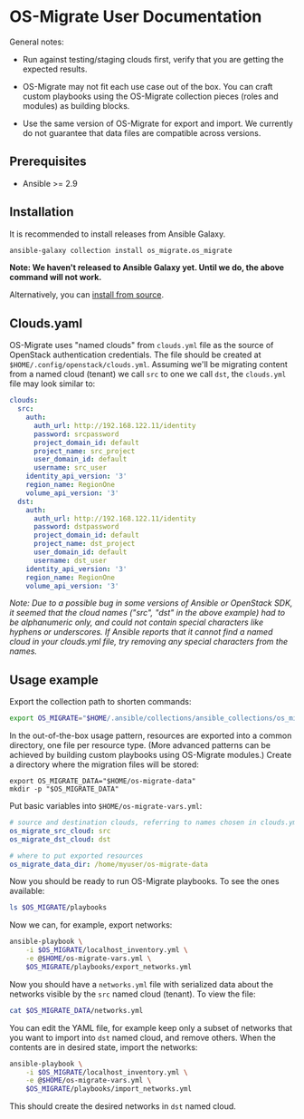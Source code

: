 OS-Migrate User Documentation
=============================

General notes:

* Run against testing/staging clouds first, verify that you are
  getting the expected results.

* OS-Migrate may not fit each use case out of the box. You can craft
  custom playbooks using the OS-Migrate collection pieces (roles and
  modules) as building blocks.

* Use the same version of OS-Migrate for export and import. We
  currently do not guarantee that data files are compatible across
  versions.


Prerequisites
-------------

* Ansible >= 2.9


Installation
------------

It is recommended to install releases from Ansible Galaxy.

```bash
ansible-galaxy collection install os_migrate.os_migrate
```

**Note: We haven't released to Ansible Galaxy yet. Until we do, the
above command will not work.**

Alternatively, you can [install from source](install-from-source.md).


Clouds.yaml
-----------

OS-Migrate uses "named clouds" from `clouds.yml` file as the source of
OpenStack authentication credentials. The file should be created at
`$HOME/.config/openstack/clouds.yml`. Assuming we'll be migrating
content from a named cloud (tenant) we call `src` to one we call
`dst`, the `clouds.yml` file may look similar to:

```yaml
clouds:
  src:
    auth:
      auth_url: http://192.168.122.11/identity
      password: srcpassword
      project_domain_id: default
      project_name: src_project
      user_domain_id: default
      username: src_user
    identity_api_version: '3'
    region_name: RegionOne
    volume_api_version: '3'
  dst:
    auth:
      auth_url: http://192.168.122.11/identity
      password: dstpassword
      project_domain_id: default
      project_name: dst_project
      user_domain_id: default
      username: dst_user
    identity_api_version: '3'
    region_name: RegionOne
    volume_api_version: '3'
```

*Note: Due to a possible bug in some versions of Ansible or OpenStack
SDK, it seemed that the cloud names ("src", "dst" in the above
example) had to be alphanumeric only, and could not contain special
characters like hyphens or underscores. If Ansible reports that it
cannot find a named cloud in your clouds.yml file, try removing any
special characters from the names.*


Usage example
-------------

Export the collection path to shorten commands:

```bash
export OS_MIGRATE="$HOME/.ansible/collections/ansible_collections/os_migrate/os_migrate"
```

In the out-of-the-box usage pattern, resources are exported into a
common directory, one file per resource type. (More advanced patterns
can be achieved by building custom playbooks using OS-Migrate
modules.) Create a directory where the migration files will be stored:

```
export OS_MIGRATE_DATA="$HOME/os-migrate-data"
mkdir -p "$OS_MIGRATE_DATA"
```

Put basic variables into `$HOME/os-migrate-vars.yml`:

```yaml
# source and destination clouds, referring to names chosen in clouds.yml
os_migrate_src_cloud: src
os_migrate_dst_cloud: dst

# where to put exported resources
os_migrate_data_dir: /home/myuser/os-migrate-data
```

Now you should be ready to run OS-Migrate playbooks. To see the ones
available:

```bash
ls $OS_MIGRATE/playbooks
```

Now we can, for example, export networks:

```bash
ansible-playbook \
    -i $OS_MIGRATE/localhost_inventory.yml \
    -e @$HOME/os-migrate-vars.yml \
    $OS_MIGRATE/playbooks/export_networks.yml
```

Now you should have a `networks.yml` file with serialized data about
the networks visible by the `src` named cloud (tenant). To view the
file:

```bash
cat $OS_MIGRATE_DATA/networks.yml
```

You can edit the YAML file, for example keep only a subset of networks
that you want to import into `dst` named cloud, and remove
others. When the contents are in desired state, import the networks:

```bash
ansible-playbook \
    -i $OS_MIGRATE/localhost_inventory.yml \
    -e @$HOME/os-migrate-vars.yml \
    $OS_MIGRATE/playbooks/import_networks.yml
```

This should create the desired networks in `dst` named cloud.
